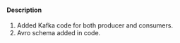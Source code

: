 #### Description

1. Added Kafka code for both producer and consumers.
2. Avro schema added in code.
